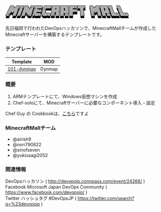 <img src="misc/logo.png"/>

先日福岡で行われたDevOpsハッカソンで、MinecraftMallチームが作成した  
Minecraftサーバーを構築するテンプレートです。  


### テンプレート
| Template                             | MOD           |
| -------------------------------------|---------------|
| <a href="101-dynmap/">101-dynmap</a> | Dynmap        | 


### 概要
1) ARMテンプレートにて、Windows仮想マシンを作成  
2) Chef-soloにて、Minecraftサーバーに必要なコンポーネント導入・設定  

Chef Guy の Cookbookは、<a href="mc_server/">こちら</a>ですよ


### MinecraftMallチーム
 - @airish9  
 - @nori790822  
 - @sinofseven  
 - @yukiusagi2052  

### 関連情報
DevOpsハッカソン ( http://devopsjp.connpass.com/event/24266/ )  
Facebook Microsoft Japan DevOps Community ( https://www.facebook.com/devopsjp/ )  
Twitter ハッシュタグ #DevOpsJP ( https://twitter.com/search?q=%23devopsjp )  
